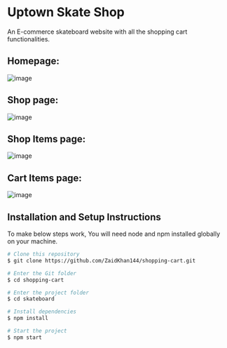 # Uptown Skate Shop

An E-commerce skateboard website with all the shopping cart functionalities.

## Homepage:

![image](https://i.postimg.cc/mg2DtQTw/skate-shop.png)

## Shop page:

![image](https://i.postimg.cc/WzFmRQHd/Uptown-Skate-Shop.png)

## Shop Items page:

![image](https://i.postimg.cc/bYttg1Dg/Uptown-Skate-Shop-1.png)

## Cart Items page:

![image](https://i.postimg.cc/rp7pRYJk/Uptown-Skate-Shop-2.png)

## Installation and Setup Instructions

To make below steps work, You will need node and npm installed globally on your machine.

```bash
# Clone this repository
$ git clone https://github.com/ZaidKhan144/shopping-cart.git

# Enter the Git folder
$ cd shopping-cart

# Enter the project folder
$ cd skateboard

# Install dependencies
$ npm install

# Start the project
$ npm start
```
